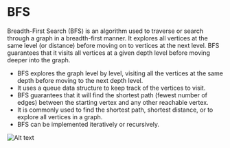 # BFS
Breadth-First Search (BFS) is an algorithm used to traverse or search through a graph in a breadth-first manner. It explores all vertices at the same level (or distance) before moving on to vertices at the next level. BFS guarantees that it visits all vertices at a given depth level before moving deeper into the graph.

- BFS explores the graph level by level, visiting all the vertices at the same depth before moving to the next depth level.
- It uses a queue data structure to keep track of the vertices to visit.
- BFS guarantees that it will find the shortest path (fewest number of edges) between the starting vertex and any other reachable vertex.
- It is commonly used to find the shortest path, shortest distance, or to explore all vertices in a graph.
- BFS can be implemented iteratively or recursively.

![Alt text](https://github.com/Danish9991/Data-structures-and-Algorithms-/blob/main/algorithms/seacrhing/BFS/images/bfs.gif)